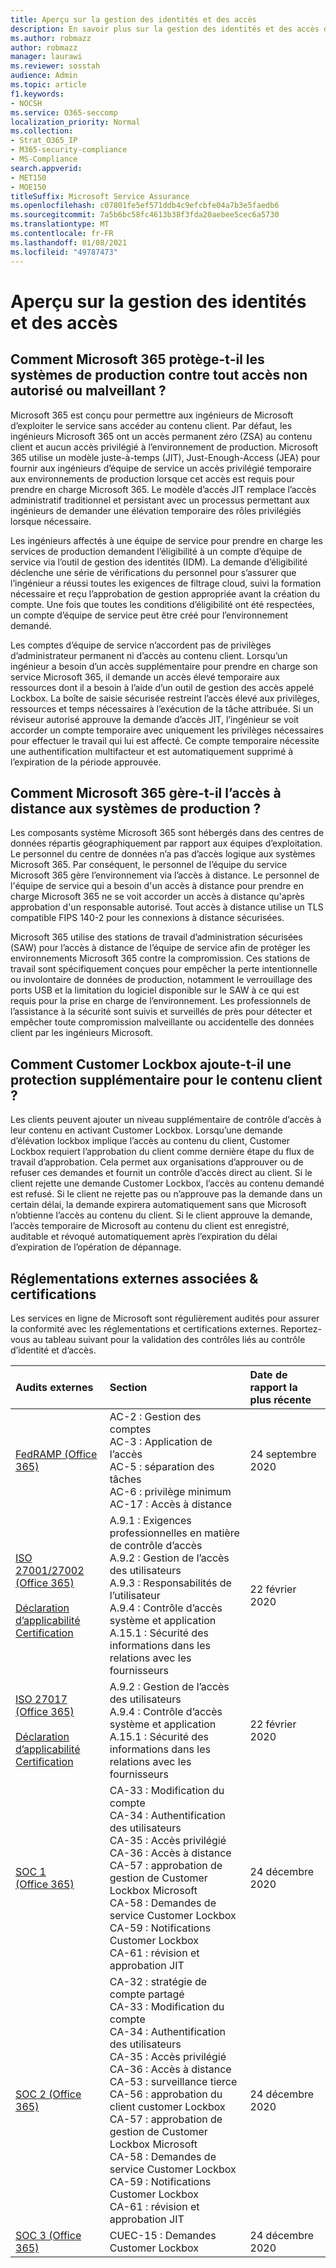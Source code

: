 ```yaml
---
title: Aperçu sur la gestion des identités et des accès
description: En savoir plus sur la gestion des identités et des accès dans Microsoft 365
ms.author: robmazz
author: robmazz
manager: laurawi
ms.reviewer: sosstah
audience: Admin
ms.topic: article
f1.keywords:
- NOCSH
ms.service: O365-seccomp
localization_priority: Normal
ms.collection:
- Strat_O365_IP
- M365-security-compliance
- MS-Compliance
search.appverid:
- MET150
- MOE150
titleSuffix: Microsoft Service Assurance
ms.openlocfilehash: c07801fe5ef571ddb4c9efcbfe04a7b3e5faedb6
ms.sourcegitcommit: 7a5b6bc58fc4613b38f3fda20aebee5cec6a5730
ms.translationtype: MT
ms.contentlocale: fr-FR
ms.lasthandoff: 01/08/2021
ms.locfileid: "49787473"
---
```

# <a name="identity-and-access-management-overview"></a>Aperçu sur la gestion des identités et des accès

## <a name="how-does-microsoft-365-protect-production-systems-from-unauthorized-or-malicious-access"></a>Comment Microsoft 365 protège-t-il les systèmes de production contre tout accès non autorisé ou malveillant ?

Microsoft 365 est conçu pour permettre aux ingénieurs de Microsoft d’exploiter le service sans accéder au contenu client. Par défaut, les ingénieurs Microsoft 365 ont un accès permanent zéro (ZSA) au contenu client et aucun accès privilégié à l’environnement de production. Microsoft 365 utilise un modèle juste-à-temps (JIT), Just-Enough-Access (JEA) pour fournir aux ingénieurs d’équipe de service un accès privilégié temporaire aux environnements de production lorsque cet accès est requis pour prendre en charge Microsoft 365. Le modèle d’accès JIT remplace l’accès administratif traditionnel et persistant avec un processus permettant aux ingénieurs de demander une élévation temporaire des rôles privilégiés lorsque nécessaire.

Les ingénieurs affectés à une équipe de service pour prendre en charge les services de production demandent l’éligibilité à un compte d’équipe de service via l’outil de gestion des identités (IDM). La demande d’éligibilité déclenche une série de vérifications du personnel pour s’assurer que l’ingénieur a réussi toutes les exigences de filtrage cloud, suivi la formation nécessaire et reçu l’approbation de gestion appropriée avant la création du compte. Une fois que toutes les conditions d’éligibilité ont été respectées, un compte d’équipe de service peut être créé pour l’environnement demandé.

Les comptes d’équipe de service n’accordent pas de privilèges d’administrateur permanent ni d’accès au contenu client. Lorsqu’un ingénieur a besoin d’un accès supplémentaire pour prendre en charge son service Microsoft 365, il demande un accès élevé temporaire aux ressources dont il a besoin à l’aide d’un outil de gestion des accès appelé Lockbox. La boîte de saisie sécurisée restreint l’accès élevé aux privilèges, ressources et temps nécessaires à l’exécution de la tâche attribuée. Si un réviseur autorisé approuve la demande d’accès JIT, l’ingénieur se voit accorder un compte temporaire avec uniquement les privilèges nécessaires pour effectuer le travail qui lui est affecté. Ce compte temporaire nécessite une authentification multifacteur et est automatiquement supprimé à l’expiration de la période approuvée.

## <a name="how-does-microsoft-365-handle-remote-access-to-production-systems"></a>Comment Microsoft 365 gère-t-il l’accès à distance aux systèmes de production ?

Les composants système Microsoft 365 sont hébergés dans des centres de données répartis géographiquement par rapport aux équipes d’exploitation. Le personnel du centre de données n’a pas d’accès logique aux systèmes Microsoft 365. Par conséquent, le personnel de l’équipe du service Microsoft 365 gère l’environnement via l’accès à distance. Le personnel de l'équipe de service qui a besoin d'un accès à distance pour prendre en charge Microsoft 365 ne se voit accorder un accès à distance qu'après approbation d'un responsable autorisé. Tout accès à distance utilise un TLS compatible FIPS 140-2 pour les connexions à distance sécurisées.

Microsoft 365 utilise des stations de travail d’administration sécurisées (SAW) pour l’accès à distance de l’équipe de service afin de protéger les environnements Microsoft 365 contre la compromission. Ces stations de travail sont spécifiquement conçues pour empêcher la perte intentionnelle ou involontaire de données de production, notamment le verrouillage des ports USB et la limitation du logiciel disponible sur le SAW à ce qui est requis pour la prise en charge de l’environnement. Les professionnels de l’assistance à la sécurité sont suivis et surveillés de près pour détecter et empêcher toute compromission malveillante ou accidentelle des données client par les ingénieurs Microsoft.

## <a name="how-does-customer-lockbox-add-additional-protection-for-customer-content"></a>Comment Customer Lockbox ajoute-t-il une protection supplémentaire pour le contenu client ?

Les clients peuvent ajouter un niveau supplémentaire de contrôle d’accès à leur contenu en activant Customer Lockbox. Lorsqu’une demande d’élévation lockbox implique l’accès au contenu du client, Customer Lockbox requiert l’approbation du client comme dernière étape du flux de travail d’approbation. Cela permet aux organisations d’approuver ou de refuser ces demandes et fournit un contrôle d’accès direct au client. Si le client rejette une demande Customer Lockbox, l’accès au contenu demandé est refusé. Si le client ne rejette pas ou n’approuve pas la demande dans un certain délai, la demande expirera automatiquement sans que Microsoft n’obtienne l’accès au contenu du client. Si le client approuve la demande, l’accès temporaire de Microsoft au contenu du client est enregistré, auditable et révoqué automatiquement après l’expiration du délai d’expiration de l’opération de dépannage.

## <a name="related-external-regulations--certifications"></a>Réglementations externes associées & certifications

Les services en ligne de Microsoft sont régulièrement audités pour assurer la conformité avec les réglementations et certifications externes. Reportez-vous au tableau suivant pour la validation des contrôles liés au contrôle d’identité et d’accès.

| **Audits externes** | **Section** | **Date de rapport la plus récente** |
|:--------------------|:------------|:-----------------------|
| [FedRAMP (Office 365)](https://compliance.microsoft.com/compliancemanager) | AC-2 : Gestion des comptes <br> AC-3 : Application de l’accès <br> AC-5 : séparation des tâches <br> AC-6 : privilège minimum <br> AC-17 : Accès à distance | 24 septembre 2020 |
| [ISO 27001/27002 (Office 365)](https://servicetrust.microsoft.com/ViewPage/MSComplianceGuideV3?command=Download&downloadType=Document&downloadId=d7864d4f-e053-4cc4-a964-fa526d07c3be&tab=7027ead0-3d6b-11e9-b9e1-290b1eb4cdeb&docTab=7027ead0-3d6b-11e9-b9e1-290b1eb4cdeb_ISO_Reports) <br><br> [Déclaration d’applicabilité](https://servicetrust.microsoft.com/ViewPage/MSComplianceGuide?command=Download&downloadType=Document&downloadId=8ee1e46b-2ada-4e7b-bb7d-4c55a8cb6fcd&docTab=4ce99610-c9c0-11e7-8c2c-f908a777fa4d_ISO_Reports) <br> [Certification](https://servicetrust.microsoft.com/ViewPage/MSComplianceGuideV3?command=Download&downloadType=Document&downloadId=1e84a14a-2468-45ac-9412-5e53250d57ec&tab=7027ead0-3d6b-11e9-b9e1-290b1eb4cdeb&docTab=7027ead0-3d6b-11e9-b9e1-290b1eb4cdeb_ISO_Reports) | A.9.1 : Exigences professionnelles en matière de contrôle d’accès <br> A.9.2 : Gestion de l’accès des utilisateurs <br> A.9.3 : Responsabilités de l’utilisateur <br> A.9.4 : Contrôle d’accès système et application <br> A.15.1 : Sécurité des informations dans les relations avec les fournisseurs | 22 février 2020 |
| [ISO 27017 (Office 365)](https://servicetrust.microsoft.com/ViewPage/MSComplianceGuideV3?command=Download&downloadType=Document&downloadId=d7864d4f-e053-4cc4-a964-fa526d07c3be&tab=7027ead0-3d6b-11e9-b9e1-290b1eb4cdeb&docTab=7027ead0-3d6b-11e9-b9e1-290b1eb4cdeb_ISO_Reports) <br><br> [Déclaration d’applicabilité](https://servicetrust.microsoft.com/ViewPage/MSComplianceGuide?command=Download&downloadType=Document&downloadId=8ee1e46b-2ada-4e7b-bb7d-4c55a8cb6fcd&docTab=4ce99610-c9c0-11e7-8c2c-f908a777fa4d_ISO_Reports) <br> [Certification](https://servicetrust.microsoft.com/ViewPage/MSComplianceGuideV3?command=Download&downloadType=Document&downloadId=70de0999-5451-43a3-9ef4-761e8fbfb1a3&tab=7027ead0-3d6b-11e9-b9e1-290b1eb4cdeb&docTab=7027ead0-3d6b-11e9-b9e1-290b1eb4cdeb_ISO_Reports) | A.9.2 : Gestion de l’accès des utilisateurs <br> A.9.4 : Contrôle d’accès système et application <br> A.15.1 : Sécurité des informations dans les relations avec les fournisseurs | 22 février 2020 |
| [SOC 1 (Office 365)](https://servicetrust.microsoft.com/ViewPage/MSComplianceGuideV3?command=Download&downloadType=Document&downloadId=90df3f9c-3aaf-4dbf-99d0-ca9f2991721b&tab=7027ead0-3d6b-11e9-b9e1-290b1eb4cdeb&docTab=7027ead0-3d6b-11e9-b9e1-290b1eb4cdeb_SOC_%2F_SSAE_16_Reports) | CA-33 : Modification du compte <br> CA-34 : Authentification des utilisateurs <br> CA-35 : Accès privilégié <br> CA-36 : Accès à distance <br> CA-57 : approbation de gestion de Customer Lockbox Microsoft <br> CA-58 : Demandes de service Customer Lockbox <br> CA-59 : Notifications Customer Lockbox <br> CA-61 : révision et approbation JIT | 24 décembre 2020 |
| [SOC 2 (Office 365)](https://servicetrust.microsoft.com/ViewPage/MSComplianceGuideV3?command=Download&downloadType=Document&downloadId=a73c1738-7892-42b7-acd3-87b6371c53f6&tab=7027ead0-3d6b-11e9-b9e1-290b1eb4cdeb&docTab=7027ead0-3d6b-11e9-b9e1-290b1eb4cdeb_SOC_%2F_SSAE_16_Reports) | CA-32 : stratégie de compte partagé <br> CA-33 : Modification du compte <br> CA-34 : Authentification des utilisateurs <br> CA-35 : Accès privilégié <br> CA-36 : Accès à distance <br> CA-53 : surveillance tierce <br> CA-56 : approbation du client customer Lockbox <br> CA-57 : approbation de gestion de Customer Lockbox Microsoft <br> CA-58 : Demandes de service Customer Lockbox <br> CA-59 : Notifications Customer Lockbox <br> CA-61 : révision et approbation JIT | 24 décembre 2020 |
| [SOC 3 (Office 365)](https://servicetrust.microsoft.com/ViewPage/MSComplianceGuideV3?command=Download&downloadType=Document&downloadId=274054e5-4968-48d2-bf94-9a8eda5d7a93&tab=7027ead0-3d6b-11e9-b9e1-290b1eb4cdeb&docTab=7027ead0-3d6b-11e9-b9e1-290b1eb4cdeb_SOC_%2F_SSAE_16_Reports) | CUEC-15 : Demandes Customer Lockbox | 24 décembre 2020 |